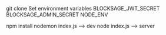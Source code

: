 git clone
Set environment variables
    BLOCKSAGE_JWT_SECRET
    BLOCKSAGE_ADMIN_SECRET
    NODE_ENV

npm install
nodemon index.js --> dev
node index.js --> server


